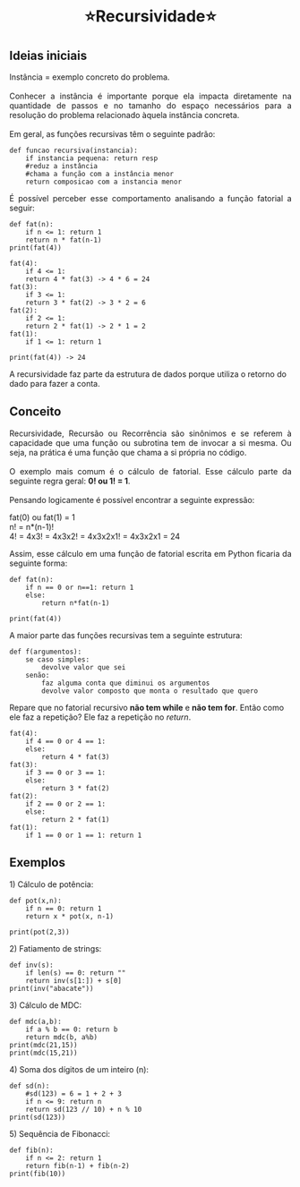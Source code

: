 <h1 align="center">⭐Recursividade⭐</h1>

## Ideias iniciais

<p align="justify">Instância = exemplo concreto do problema. <br>
<br>
Conhecer a instância é importante porque ela impacta diretamente na quantidade de passos e no tamanho do espaço necessários para a resolução do problema relacionado àquela instância concreta.<br>
<br>
Em geral, as funções recursivas têm o seguinte padrão:<br></p>

```
def funcao recursiva(instancia):
	if instancia pequena: return resp
	#reduz a instância
	#chama a função com a instância menor
	return composicao com a instancia menor
```

<p align="justify">É possível perceber esse comportamento analisando a função fatorial a seguir:<br></p>

```
def fat(n):
	if n <= 1: return 1
	return n * fat(n-1)
print(fat(4))
```

```
fat(4):
	if 4 <= 1: 
	return 4 * fat(3) -> 4 * 6 = 24
fat(3):
	if 3 <= 1:
	return 3 * fat(2) -> 3 * 2 = 6
fat(2):
	if 2 <= 1:
	return 2 * fat(1) -> 2 * 1 = 2
fat(1): 
	if 1 <= 1: return 1
```

```
print(fat(4)) -> 24
```

A recursividade faz parte da estrutura de dados porque utiliza o retorno do dado para fazer a conta.

## Conceito

<p align="justify">Recursividade, Recursão ou Recorrência são sinônimos e se referem à capacidade que uma função ou subrotina tem de invocar a si mesma. Ou seja, na prática é uma função que chama a si própria no código.<br>
<br>
O exemplo mais comum é o cálculo de fatorial. Esse cálculo parte da seguinte regra geral: <b>0! ou 1! = 1</b>.<br>
<br>
Pensando logicamente é possível encontrar a seguinte expressão:<br></p>
<p>fat(0) ou fat(1) = 1<br>
n! = n*(n-1)!<br>
4! = 4x3! = 4x3x2! = 4x3x2x1! = 4x3x2x1 = 24<br>
</p>
<p align="justify">Assim, esse cálculo em uma função de fatorial escrita em Python ficaria da seguinte forma:<br></p>

```
def fat(n):
    if n == 0 or n==1: return 1
    else:
        return n*fat(n-1)

print(fat(4))
```

<p align="justify">A maior parte das funções recursivas tem a seguinte estrutura:<br>

```
def f(argumentos):
	se caso simples:
		devolve valor que sei
	senão:
		faz alguma conta que diminui os argumentos
		devolve valor composto que monta o resultado que quero
```

Repare que no fatorial recursivo <b>não tem while</b> e <b>não tem for</b>. Então como ele faz a repetição? Ele faz a repetição no *return*.<br>

```
fat(4):
	if 4 == 0 or 4 == 1:
	else:
		return 4 * fat(3)
fat(3):
	if 3 == 0 or 3 == 1:
	else:
		return 3 * fat(2)
fat(2):
	if 2 == 0 or 2 == 1:
	else:
		return 2 * fat(1)
fat(1):
	if 1 == 0 or 1 == 1: return 1
```

</p>

## Exemplos

<p>1) Cálculo de potência:</p>

```
def pot(x,n):
    if n == 0: return 1
    return x * pot(x, n-1)

print(pot(2,3))
```

<p>2) Fatiamento de strings:</p>

```
def inv(s):
    if len(s) == 0: return ""
    return inv(s[1:]) + s[0]
print(inv("abacate"))
```

<p>3) Cálculo de MDC:</p>

```
def mdc(a,b):
    if a % b == 0: return b
    return mdc(b, a%b)
print(mdc(21,15))
print(mdc(15,21))
```

<p>4) Soma dos dígitos de um inteiro (n):</p>

```
def sd(n):
    #sd(123) = 6 = 1 + 2 + 3
    if n <= 9: return n
    return sd(123 // 10) + n % 10
print(sd(123))
```

<p>5) Sequência de Fibonacci:</p>

```
def fib(n):
    if n <= 2: return 1
    return fib(n-1) + fib(n-2)
print(fib(10))
```

